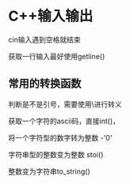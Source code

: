 # C++输入输出

cin输入遇到空格就结束

获取一行输入最好使用getline()

## 常用的转换函数

判断是不是引号，需要使用\进行转义

获取一个字符的ascii码，直接int()，

将一个字符型的数字转为整数  -'0'

字符串型的整数变为整数 stoi()

整数变为字符串to_string()